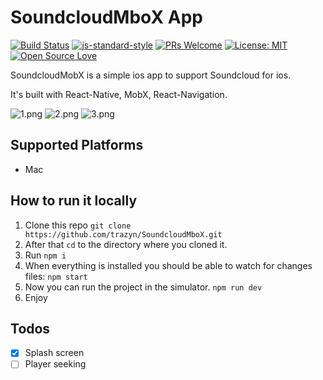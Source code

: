 # SoundcloudMboX App

[![Build Status](https://travis-ci.org/trazyn/SoundcloudMboX.svg?branch=master)](https://travis-ci.org/trazyn/SoundcloudMboX)
[![js-standard-style](https://img.shields.io/badge/code%20style-standard-brightgreen.svg)](http://standardjs.com)
[![PRs Welcome](https://img.shields.io/badge/PRs-Welcome-brightgreen.svg)](https://github.com/trazyn/SoundcloudMboX/pulls)
[![License: MIT](https://img.shields.io/badge/License-MIT-yellow.svg)](https://opensource.org/licenses/MIT)
[![Open Source Love](https://badges.frapsoft.com/os/v1/open-source.svg?v=102)](https://github.com/ellerbrock/open-source-badge/)

SoundcloudMobX is a simple ios app to support Soundcloud for ios.

It's built with React-Native, MobX, React-Navigation.

![1.png](https://raw.githubusercontent.com/trazyn/SoundcloudMboX/dev/screenshot/1.png)
![2.png](https://raw.githubusercontent.com/trazyn/SoundcloudMboX/dev/screenshot/2.png)
![3.png](https://raw.githubusercontent.com/trazyn/SoundcloudMboX/dev/screenshot/3.png)

## Supported Platforms

* Mac

## How to run it locally

1. Clone this repo `git clone https://github.com/trazyn/SoundcloudMboX.git`
2. After that `cd` to the directory where you cloned it.
3. Run `npm i`
4. When everything is installed you should be able to watch for changes files: `npm start`
5. Now you can run the project in the simulator. `npm run dev`
6. Enjoy

## Todos

- [x] Splash screen
- [ ] Player seeking
